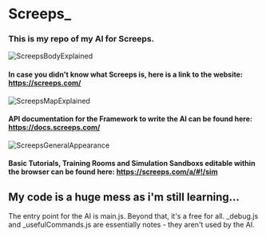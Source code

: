 # Screeps_
### This is my repo of my AI for Screeps.
![ScreepsBodyExplained](https://docs.screeps.com/img/bodyparts.png)
#### In case you didn't know what Screeps is, here is a link to the website: https://screeps.com/ 
![ScreepsMapExplained](https://docs.screeps.com/img/invader-core-expand.gif)
#### API documentation for the Framework to write the AI can be found here: https://docs.screeps.com/
![ScreepsGeneralAppearance](https://docs.screeps.com/img/defense4.png)
#### Basic Tutorials, Training Rooms and Simulation Sandboxs editable within the browser can be found here: https://screeps.com/a/#!/sim

## My code is a huge mess as i'm still learning...
The entry point for the AI is main.js. Beyond that, it's a free for all.
_debug.js and _usefulCommands.js are essentially notes - they aren't used by the AI.


